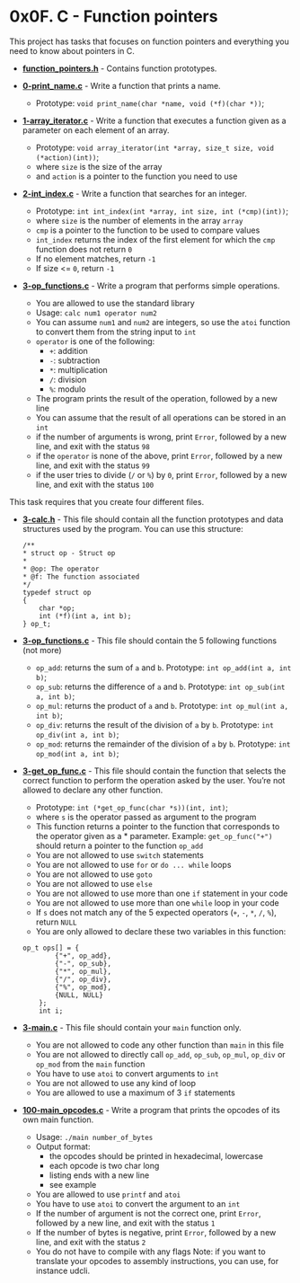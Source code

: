 # 0x0F. C - Function pointers
This project has tasks that focuses on function pointers and everything you need to know about pointers in C.

* **[function_pointers.h](./function_pointers.h)** - Contains function prototypes.
* **[0-print_name.c](./0-print_name.c)** - Write a function that prints a name.
    * Prototype: `void print_name(char *name, void (*f)(char *))`;
* **[1-array_iterator.c](./1-array_iterator.c)** - Write a function that executes a function given as a parameter on each element of an array.
    * Prototype: `void array_iterator(int *array, size_t size, void (*action)(int))`;
    * where `size` is the size of the array
    * and `action` is a pointer to the function you need to use
* **[2-int_index.c](./2-int_index.c)** - Write a function that searches for an integer.
    * Prototype: `int int_index(int *array, int size, int (*cmp)(int))`;
    * where `size` is the number of elements in the array `array`
    * `cmp` is a pointer to the function to be used to compare values
    * `int_index` returns the index of the first element for which the `cmp` function does not return `0`
    * If no element matches, return `-1`
    * If size <= `0`, return `-1`

* **[3-op_functions.c](./3-op_functions.c)** - Write a program that performs simple operations.
    * You are allowed to use the standard library
    * Usage: `calc num1 operator num2`
    * You can assume `num1` and `num2` are integers, so use the `atoi` function to convert them from the string input to `int`
    * `operator` is one of the following:
        * `+`: addition
        * `-`: subtraction
        * `*`: multiplication
        * `/`: division
        * `%`: modulo
    * The program prints the result of the operation, followed by a new line
    * You can assume that the result of all operations can be stored in an `int`
    * if the number of arguments is wrong, print `Error`, followed by a new line, and exit with the status `98`
    * if the `operator` is none of the above, print `Error`, followed by a new line, and exit with the status `99`
    * if the user tries to divide (`/` or `%`) by `0`, print `Error`, followed by a new line, and exit with the status `100`

This task requires that you create four different files.

* **[3-calc.h](./3-calc.h)**  - This file should contain all the function prototypes and data structures used by the program. You can use this structure:
	```
	/**
	* struct op - Struct op
	*
	* @op: The operator
	* @f: The function associated
	*/
	typedef struct op
	{
		char *op;
		int (*f)(int a, int b);
	} op_t;
	```

* **[3-op_functions.c](./3-op_functions.c)**  - This file should contain the 5 following functions (not more)  
	* `op_add`: returns the sum of `a` and `b`. Prototype: `int op_add(int a, int b)`;
	* `op_sub`: returns the difference of `a` and `b`. Prototype: `int op_sub(int a, int b)`;
	* `op_mul`: returns the product of `a` and `b`. Prototype: `int op_mul(int a, int b)`;
	* `op_div`: returns the result of the division of `a` by `b`. Prototype: `int op_div(int a, int b)`;
	* `op_mod`: returns the remainder of the division of `a` by `b`. Prototype: `int op_mod(int a, int b)`;

* **[3-get_op_func.c](./3-get_op_func.c)**  - This file should contain the function that selects the correct function to perform the operation asked by the user. You’re not allowed to declare any other function.
	* Prototype: `int (*get_op_func(char *s))(int, int)`;
	* where `s` is the operator passed as argument to the program
	* This function returns a pointer to the function that corresponds to the operator given as a * parameter. Example: `get_op_func("+")` should return a pointer to the function `op_add`
	* You are not allowed to use `switch` statements
	* You are not allowed to use `for` or `do ... while` loops
	* You are not allowed to use `goto`
	* You are not allowed to use `else`
	* You are not allowed to use more than one `if` statement in your code
	* You are not allowed to use more than one `while` loop in your code
	* If `s` does not match any of the 5 expected operators (`+`, `-`, `*`, `/`, `%`), return `NULL`
	* You are only allowed to declare these two variables in this function:

	```
	op_t ops[] = {
			{"+", op_add},
			{"-", op_sub},
			{"*", op_mul},
			{"/", op_div},
			{"%", op_mod},
			{NULL, NULL}
		};
		int i;
	```

* **[3-main.c](./3-main.c)**  - This file should contain your `main` function only.  
	* You are not allowed to code any other function than `main` in this file
	* You are not allowed to directly call `op_add`, `op_sub`, `op_mul`, `op_div` or `op_mod` from the `main` function
	* You have to use `atoi` to convert arguments to `int`
	* You are not allowed to use any kind of loop
	* You are allowed to use a maximum of 3 `if` statements  


* **[100-main_opcodes.c](./100-main_opcodes.c)** - Write a program that prints the opcodes of its own main function.
	* Usage: `./main number_of_bytes`
	* Output format:
		* the opcodes should be printed in hexadecimal, lowercase
		* each opcode is two char long
		* listing ends with a new line
		* see example
	* You are allowed to use `printf` and `atoi`
	* You have to use `atoi` to convert the argument to an `int`
	* If the number of argument is not the correct one, print `Error`, followed by a new line, and exit with the status `1`
	* If the number of bytes is negative, print `Error`, followed by a new line, and exit with the status `2`
	* You do not have to compile with any flags
Note: if you want to translate your opcodes to assembly instructions, you can use, for instance udcli.